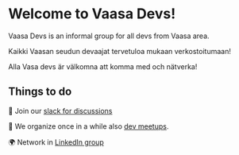 # Welcome to Vaasa Devs!

Vaasa Devs is an informal group for all devs from Vaasa area.

Kaikki Vaasan seudun devaajat tervetuloa mukaan verkostoitumaan!

Alla Vasa devs är välkomna att komma med och nätverka!

## Things to do

💬 Join our [slack for discussions](https://join.slack.com/t/vaasawebdev/shared_invite/zt-1fpzotot3-6HuWfK~xxzK4Ekafhrx7zg)

📅 We organize once in a while also [dev meetups](https://www.meetup.com/vaasawebdev/).

🌍 Network in [LinkedIn group](https://www.linkedin.com/groups/9236147/)
